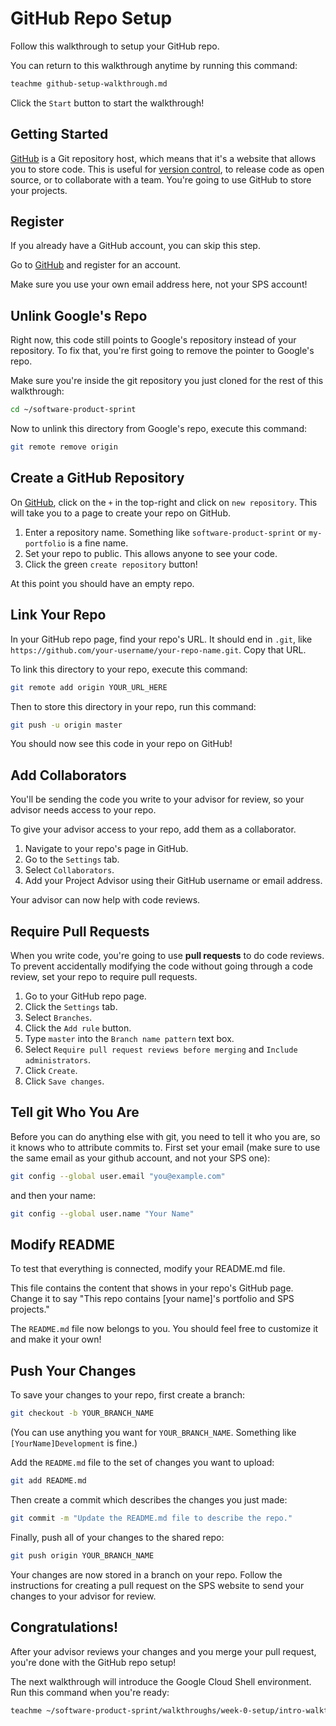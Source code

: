# GitHub Repo Setup

Follow this walkthrough to setup your GitHub repo.

You can return to this walkthrough anytime by running this command:

```bash
teachme github-setup-walkthrough.md
```

Click the `Start` button to start the walkthrough!

## Getting Started

[GitHub](https://github.com/) is a Git repository host, which means that it's a
website that allows you to store code. This is useful for
[version control](https://en.wikipedia.org/wiki/Version_control), to release
code as open source, or to collaborate with a team. You're going to use GitHub
to store your projects.

## Register

If you already have a GitHub account, you can skip this step.

Go to [GitHub](https://github.com/) and register for an account.

Make sure you use your own email address here, not your SPS account!

## Unlink Google's Repo

Right now, this code still points to Google's repository instead of your
repository. To fix that, you're first going to remove the pointer to Google's
repo.

Make sure you're inside the git repository you just cloned for the rest of
this walkthrough:

```bash
cd ~/software-product-sprint
```

Now to unlink this directory from Google's repo, execute this command:

```bash
git remote remove origin
```

## Create a GitHub Repository

On [GitHub](https://github.com/), click on the `+` in the top-right and click on
`new repository`. This will take you to a page to create your repo on GitHub.

1.  Enter a repository name. Something like `software-product-sprint` or
    `my-portfolio` is a fine name.
2.  Set your repo to public. This allows anyone to see your code.
3.  Click the green `create repository` button!

At this point you should have an empty repo.

## Link Your Repo

In your GitHub repo page, find your repo's URL. It should end in `.git`, like
`https://github.com/your-username/your-repo-name.git`. Copy that URL.

To link this directory to your repo, execute this command:

```bash
git remote add origin YOUR_URL_HERE
```

Then to store this directory in your repo, run this command:

```bash
git push -u origin master
```

You should now see this code in your repo on GitHub!

## Add Collaborators

You'll be sending the code you write to your advisor for review, so your advisor
needs access to your repo.

To give your advisor access to your repo, add them as a collaborator.

1.  Navigate to your repo's page in GitHub.
2.  Go to the `Settings` tab.
3.  Select `Collaborators`.
4.  Add your Project Advisor using their GitHub username or email address.

Your advisor can now help with code reviews.

## Require Pull Requests

When you write code, you're going to use **pull requests** to do code reviews.
To prevent accidentally modifying the code without going through a code review,
set your repo to require pull requests.

1.  Go to your GitHub repo page.
2.  Click the `Settings` tab.
3.  Select `Branches`.
4.  Click the `Add rule` button.
5.  Type `master` into the `Branch name pattern` text box.
6.  Select `Require pull request reviews before merging` and `Include
    administrators`.
7.  Click `Create`.
8.  Click `Save changes`.

## Tell git Who You Are

Before you can do anything else with git, you need to tell it who you are, so
it knows who to attribute commits to. First set your email (make sure to use
the same email as your github account, and not your SPS one):

```bash
git config --global user.email "you@example.com"
```

and then your name:

```bash
git config --global user.name "Your Name"
```

## Modify README

To test that everything is connected, modify your
<walkthrough-editor-open-file filePath="software-product-sprint/README.md">README.md</walkthrough-editor-open-file>
file.

This file contains the content that shows in your repo's GitHub page.
Change it to say "This repo contains [your name]'s portfolio and
SPS projects."

The `README.md` file now belongs to you. You should feel free to customize it
and make it your own!

## Push Your Changes

To save your changes to your repo, first create a branch:

```bash
git checkout -b YOUR_BRANCH_NAME
```

(You can use anything you want for `YOUR_BRANCH_NAME`. Something like
`[YourName]Development` is fine.)

Add the `README.md` file to the set of changes you want to upload:

```bash
git add README.md
```

Then create a commit which describes the changes you just made:

```bash
git commit -m "Update the README.md file to describe the repo."
```

Finally, push all of your changes to the shared repo:

```bash
git push origin YOUR_BRANCH_NAME
```

Your changes are now stored in a branch on your repo. Follow the instructions
for creating a pull request on the SPS website to send your changes to your
advisor for review.

## Congratulations!

<walkthrough-conclusion-trophy></walkthrough-conclusion-trophy>

After your advisor reviews your changes and you merge your pull request, you're
done with the GitHub repo setup!

The next walkthrough will introduce the Google Cloud Shell environment. Run this
command when you're ready:

```bash
teachme ~/software-product-sprint/walkthroughs/week-0-setup/intro-walkthrough.md
```
